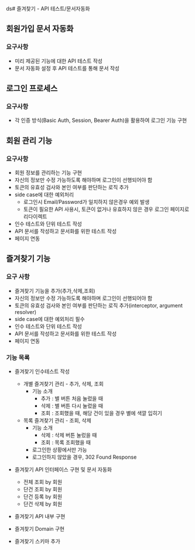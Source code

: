 ds# 즐겨찾기 - API 테스트/문서자동화

## 회원가입 문서 자동화  

### 요구사항
- 미리 제공된 기능에 대한 API 테스트 작성
- 문서 자동화 설정 후 API 테스트를 통해 문서 작성

## 로그인 프로세스

### 요구사항
- 각 인증 방식(Basic Auth, Session, Bearer Auth)을 활용하여 로그인 기능 구현

## 회원 관리 기능

### 요구사항
- 회원 정보를 관리하는 기능 구현
- 자신의 정보만 수정 가능하도록 해야하며 로그인이 선행되어야 함
- 토큰의 유효성 검사와 본인 여부를 판단하는 로직 추가
- side case에 대한 예외처리
    - 로그인시 Email/Password가 일치하지 않은경우 예외 발생
    - 토큰이 필요한 API 사용시, 토큰이 없거나 유효하지 않은 경우 로그인 페이지로 리다이렉트
- 인수 테스트와 단위 테스트 작성
- API 문서를 작성하고 문서화를 위한 테스트 작성
- 페이지 연동

## 즐겨찾기 기능 

### 요구 사항
- 즐겨찾기 기능을 추가(추가,삭제,조회)
- 자신의 정보만 수정 가능하도록 해야하며 로그인이 선행되어야 함
- 토큰의 유효성 검사와 본인 여부를 판단하는 로직 추가(interceptor, argument resolver)
- side case에 대한 예외처리 필수
- 인수 테스트와 단위 테스트 작성
- API 문서를 작성하고 문서화를 위한 테스트 작성
- 페이지 연동

### 기능 목록
- 즐겨찾기 인수테스트 작성 

  - 개별 즐겨찾기 관리 - 추가, 삭제, 조회
    - 기능 소개
      - 추가 : 별 버튼 처음 눌렀을 때
      - 삭제 : 별 버튼 다시 눌렀을 때
      - 조회 : 조회했을 때, 해당 건이 있을 경우 별에 색깔 입히기
  - 목록 즐겨찾기 관리 - 조회, 삭제
    - 기능 소개
      - 삭제 : 삭제 버튼 눌렀을 때
      - 조회 : 목록 조회했을 때
    - 로그인한 상황에서만 가능
    - 로그인하지 않았을 경우, 302 Found Response
     
- 즐겨찾기 API 인터페이스 구현 및 문서 자동화
  - 전체 조회 by 회원
  - 단건 조회 by 회원
  - 단건 등록 by 회원
  - 단건 삭제 by 회원
  
- 즐겨찾기 API 내부 구현
- 즐겨찾기 Domain 구현
- 즐겨찾기 스키마 추가